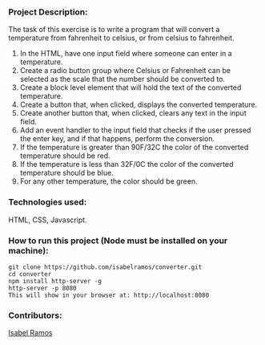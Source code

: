 ### Project Description:

The task of this exercise is to write a program that will convert a temperature from fahrenheit to celsius, or from celsius to fahrenheit.

1. In the HTML, have one input field where someone can enter in a temperature.
2. Create a radio button group where Celsius or Fahrenheit can be selected as the scale that the number should be converted to.
3. Create a block level element that will hold the text of the converted temperature.
4. Create a button that, when clicked, displays the converted temperature.
5. Create another button that, when clicked, clears any text in the input field.
6. Add an event handler to the input field that checks if the user pressed the enter key, and if that happens, perform the conversion.
7. If the temperature is greater than 90F/32C the color of the converted temperature should be red.
8. If the temperature is less than 32F/0C the color of the converted temperature should be blue.
9. For any other temperature, the color should be green.

### Technologies used:

HTML, CSS, Javascript.

### How to run this project (Node must be installed on your machine):

```
git clone https://github.com/isabelramos/converter.git
cd converter
npm install http-server -g
http-server -p 8080
This will show in your browser at: http://localhost:8080
```

### Contributors:
[Isabel Ramos](https://github.com/isabelramos)